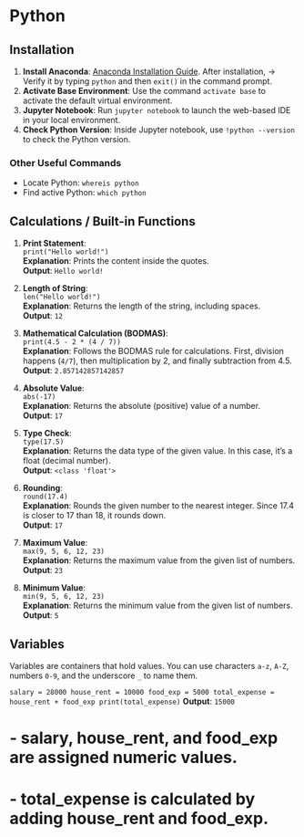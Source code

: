 # Python

## Installation
1. **Install Anaconda**: [Anaconda Installation Guide](https://docs.anaconda.com/anaconda/install/windows/). After installation,
   -> Verify it by typing `python` and then `exit()` in the command prompt.
2. **Activate Base Environment**: Use the command `activate base` to activate the default virtual environment.
3. **Jupyter Notebook**: Run `jupyter notebook` to launch the web-based IDE in your local environment.
4. **Check Python Version**: Inside Jupyter notebook, use `!python --version` to check the Python version.

### Other Useful Commands
- Locate Python: `whereis python`  
- Find active Python: `which python`

## Calculations / Built-in Functions

1. **Print Statement**:  
   `print("Hello world!")`  
   **Explanation**: Prints the content inside the quotes.  
   **Output**: `Hello world!`

2. **Length of String**:  
   `len("Hello world!")`  
   **Explanation**: Returns the length of the string, including spaces.  
   **Output**: `12`

3. **Mathematical Calculation (BODMAS)**:  
   `print(4.5 - 2 * (4 / 7))`  
   **Explanation**: Follows the BODMAS rule for calculations. First, division happens (`4/7`), then multiplication by 2, and finally subtraction from 4.5.  
   **Output**: `2.857142857142857`

4. **Absolute Value**:  
   `abs(-17)`  
   **Explanation**: Returns the absolute (positive) value of a number.  
   **Output**: `17`

5. **Type Check**:  
   `type(17.5)`  
   **Explanation**: Returns the data type of the given value. In this case, it’s a float (decimal number).  
   **Output**: `<class 'float'>`

6. **Rounding**:  
   `round(17.4)`  
   **Explanation**: Rounds the given number to the nearest integer. Since 17.4 is closer to 17 than 18, it rounds down.  
   **Output**: `17`

7. **Maximum Value**:  
   `max(9, 5, 6, 12, 23)`  
   **Explanation**: Returns the maximum value from the given list of numbers.  
   **Output**: `23`

8. **Minimum Value**:  
   `min(9, 5, 6, 12, 23)`  
   **Explanation**: Returns the minimum value from the given list of numbers.  
   **Output**: `5`

## Variables
Variables are containers that hold values. You can use characters `a-z`, `A-Z`, numbers `0-9`, and the underscore `_` to name them.

`salary = 28000
house_rent = 10000
food_exp = 5000
total_expense = house_rent + food_exp
print(total_expense)`
**Output**: `15000`
# - salary, house_rent, and food_exp are assigned numeric values.
# - total_expense is calculated by adding house_rent and food_exp.
